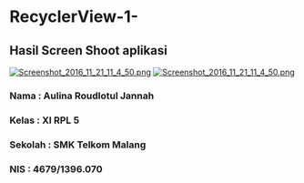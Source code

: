 # RecyclerView-1-

## Hasil Screen Shoot aplikasi 
[![Screenshot_2016_11_21_11_4_50.png](https://s17.postimg.org/kgjrr5gkf/Screenshot_2016_11_21_11_4_50.png)](https://postimg.org/image/ddbwbjb4r/)
[![Screenshot_2016_11_21_11_4_50.png](https://s27.postimg.org/xcumzschv/Screenshot_2016_11_21_11_4_50.png)](https://postimg.org/image/xcumzschr/)

### Nama : Aulina Roudlotul Jannah 
### Kelas  : XI RPL 5
### Sekolah : SMK Telkom Malang 
### NIS : 4679/1396.070
